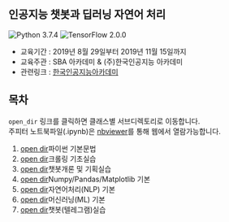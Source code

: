 ## 인공지능 챗봇과 딥러닝 자연어 처리

![Python 3.7.4](https://img.shields.io/badge/Python-3.7.4-blue.svg?style=plastic)
![TensorFlow 2.0.0](https://img.shields.io/badge/TensorFlow-2.0.0-orange.svg?style=plastic)

- 교육기간 : 2019년 8월 29일부터 2019년 11월 15일까지
- 교육주관 : SBA 아카데미 &amp; (주)한국인공지능 아카데미
- 관련링크 : [한국인공지능아카데미](https://www.ai-academy.ai/chatbot4)


## 목차

`open_dir` 링크를 클릭하면 클래스별 서브디렉토리로 이동합니다.   
주피터 노트북파일(.ipynb)은 [nbviewer](https://nbviewer.jupyter.org/)를 통해 웹에서 열람가능합니다.

1. [open dir](./01_python_class)파이썬 기본문법 
2. [open dir](./02_crawling_class)크롤링 기초실습
3. [open dir](./03_planning_class)챗봇개론 및 기획실습
4. [open dir](./04_data_class)Numpy/Pandas/Matplotlib 기본
5. [open dir](./05_nlp_class)자연어처리(NLP) 기본
6. [open dir](./06_ml_class)머신러닝(ML) 기본
7. [open dir](./07_chatbot_class)챗봇(텔레그램)실습

